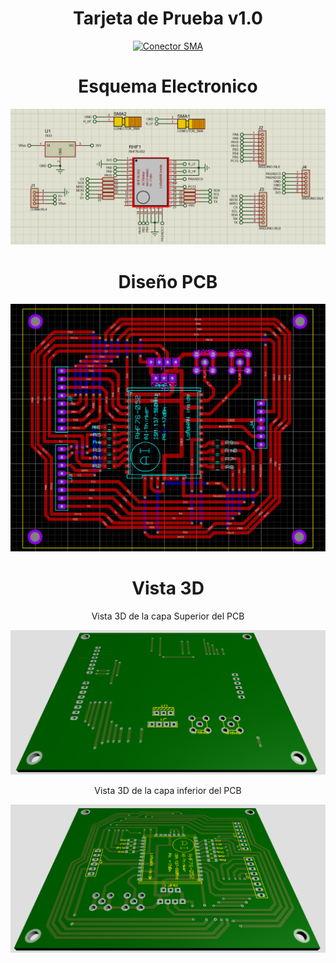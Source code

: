 <div align="center">
<h1> Tarjeta de Prueba v1.0</h1>

[![Conector SMA](https://img.shields.io/badge/Tarjeta_de_Desarrollo-FFC300?style=for-the-badge&logo=Wikiquote&logoColor=white&labelColor=000000&?logoWidth=40)](https://github.com/St3v3n-4n4/AnaPi_IoT/tree/main/Hardware/RHF76-052%20-%20LoraWAN/DiagramaCircuital/PCB_v1.0)

</div>

<div align="center">
<h1> Esquema Electronico </h1>

![Esquema Electronico](.img/EsquemaElectronico.PNG)

</div>


<div align="center">
<h1> Diseño PCB </h1>

![Esquema Electronico](.img/DisenoPCB.PNG)

</div>


<div align="center">
<h1> Vista 3D </h1>

Vista 3D de la capa Superior del PCB


![Esquema Electronico](.img/Vista3D_Superior.PNG)

Vista 3D de la capa inferior del PCB

![Esquema Electronico](.img/Vista3D_Inferior.PNG)

</div>
